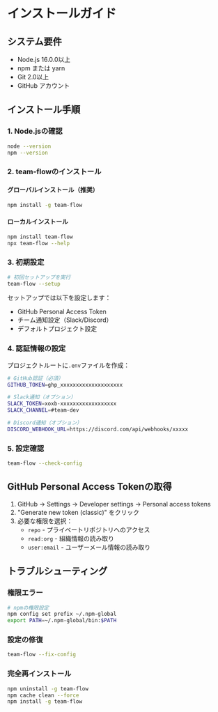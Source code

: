 # インストールガイド

## システム要件

- Node.js 16.0.0以上
- npm または yarn
- Git 2.0以上
- GitHub アカウント

## インストール手順

### 1. Node.jsの確認

```bash
node --version
npm --version
```

### 2. team-flowのインストール

#### グローバルインストール（推奨）

```bash
npm install -g team-flow
```

#### ローカルインストール

```bash
npm install team-flow
npx team-flow --help
```

### 3. 初期設定

```bash
# 初回セットアップを実行
team-flow --setup
```

セットアップでは以下を設定します：
- GitHub Personal Access Token
- チーム通知設定（Slack/Discord）
- デフォルトプロジェクト設定

### 4. 認証情報の設定

プロジェクトルートに`.env`ファイルを作成：

```bash
# GitHub認証（必須）
GITHUB_TOKEN=ghp_xxxxxxxxxxxxxxxxxxxx

# Slack通知（オプション）
SLACK_TOKEN=xoxb-xxxxxxxxxxxxxxxxxx
SLACK_CHANNEL=#team-dev

# Discord通知（オプション）
DISCORD_WEBHOOK_URL=https://discord.com/api/webhooks/xxxxx
```

### 5. 設定確認

```bash
team-flow --check-config
```

## GitHub Personal Access Tokenの取得

1. GitHub → Settings → Developer settings → Personal access tokens
2. "Generate new token (classic)" をクリック
3. 必要な権限を選択：
   - `repo` - プライベートリポジトリへのアクセス
   - `read:org` - 組織情報の読み取り
   - `user:email` - ユーザーメール情報の読み取り

## トラブルシューティング

### 権限エラー

```bash
# npmの権限設定
npm config set prefix ~/.npm-global
export PATH=~/.npm-global/bin:$PATH
```

### 設定の修復

```bash
team-flow --fix-config
```

### 完全再インストール

```bash
npm uninstall -g team-flow
npm cache clean --force
npm install -g team-flow
```